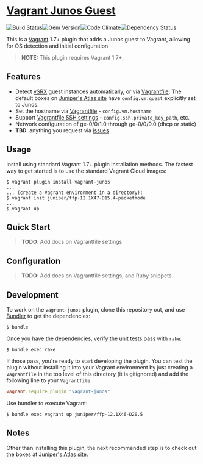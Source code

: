 # [Vagrant Junos Guest](https://github.com/JNPRAutomate/vagrant-junos)

[![Build Status](https://travis-ci.org/JNPRAutomate/vagrant-junos.svg?branch=master)](https://travis-ci.org/JNPRAutomate/vagrant-junos)[![Gem Version](https://badge.fury.io/rb/vagrant-junos.svg)](http://badge.fury.io/rb/vagrant-junos)[![Code Climate](https://codeclimate.com/github/JNPRAutomate/vagrant-junos/badges/gpa.svg)](https://codeclimate.com/github/JNPRAutomate/vagrant-junos)[![Dependency Status](https://gemnasium.com/JNPRAutomate/vagrant-junos.svg)](https://gemnasium.com/JNPRAutomate/vagrant-junos)



This is a [Vagrant](http://www.vagrantup.com) 1.7+ plugin that adds a Junos guest to Vagrant, allowing for OS detection and initial configuration

> **NOTE:** This plugin requires Vagrant 1.7+,

## Features

* Detect [vSRX](http://www.juniper.net/us/en/products-services/security/srx-series/vsrx/) guest instances automatically, or via [Vagrantfile](https://docs.vagrantup.com/v2/vagrantfile/machine_settings.html).  The default boxes on [Juniper's Atlas site](http://atlas.hashicorp.com/Juniper) have `config.vm.guest` explicitly set to Junos.
* Set the hostname via [Vagrantfile](https://docs.vagrantup.com/v2/vagrantfile/machine_settings.html) - `config.vm.hostname`
* Support [Vagrantfile SSH settings](https://docs.vagrantup.com/v2/vagrantfile/ssh_settings.html) -  `config.ssh.private_key_path`, etc.
* Network configuration of ge-0/0/1.0 through ge-0/0/9.0 (dhcp or static)
* __TBD__: anything you request via [issues](https://github.com/JNPRAutomate/vagrant-junos/issues)


## Usage

Install using standard Vagrant 1.7+ plugin installation methods.  The fastest way to get started is to use the standard Vagrant Cloud images:

```
$ vagrant plugin install vagrant-junos
...
... (create a Vagrant environment in a directory):
$ vagrant init juniper/ffp-12.1X47-D15.4-packetmode
...
$ vagrant up
```

## Quick Start

>__TODO__: Add docs on Vagrantfile settings


## Configuration

>__TODO__: Add docs on Vagrantfile settings, and Ruby snippets

## Development

To work on the `vagrant-junos` plugin, clone this repository out, and use
[Bundler](http://gembundler.com) to get the dependencies:

```
$ bundle
```

Once you have the dependencies, verify the unit tests pass with `rake`:

```
$ bundle exec rake
```

If those pass, you're ready to start developing the plugin. You can test
the plugin without installing it into your Vagrant environment by just
creating a `Vagrantfile` in the top level of this directory (it is gitignored)
and add the following line to your `Vagrantfile`
```ruby
Vagrant.require_plugin "vagrant-junos"
```
Use bundler to execute Vagrant:
```
$ bundle exec vagrant up juniper/ffp-12.1X46-D20.5
```

## Notes

Other than installing this plugin, the next recommended step is to check out the boxes at [Juniper's Atlas site](http://atlas.hashicorp.com/Juniper).
